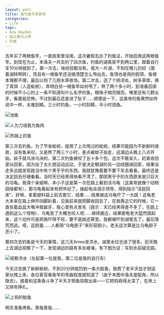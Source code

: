 ```yaml
---
layout: post
title: 鱼兮鱼兮奈若何
categories:
- Life
tags:
- Ada Hayden
- 民以食为上帝
- 钓鱼
---
```


去年买了两根鱼竿，一直放家里没用，这次暑假去办了钓鱼证，开始启用这两根鱼竿。到现在为止，本渔夫一共去钓了四次鱼，钓鱼的湖离家不到两公里，蹬着自行车10分钟就到了。第一次去，啥经验都没有，偌大一片湖，不知在哪儿钓好（围着湖转啊转），而且有一根鱼竿还没搞清楚怎么甩出去，鱼饵也是用的假饵，鱼根本理都不理，最后以钩了几把水草收场。第二次去，选了个阴凉处，树多草厚，换了真饵（人造蚯蚓），弄明白另一根鱼竿如何甩了，熬了两个多小时，到准备回家的时候不小心钓上一条不知道叫什么名字的鱼，眼珠子贼亮贼亮，嘴里还有几颗尖牙，看着挺恐怖。不过到最后还是进了肚子……顺便说一下，这美帝的鱼果然如传说中一样，太难刮鳞。三小时钓鱼，一小时刮鳞，半小时烧鱼。

![池鱼](http://i.imgur.com/8KuAe.jpg)

![人为刀俎我为鱼肉](http://i.imgur.com/td2IY.jpg)

![热锅上的鱼](http://i.imgur.com/0j3WN.jpg)

第三次去钓鱼，为了节省蚯蚓，就用了上次用过的蚯蚓，结果可能因为不新鲜的缘故，没有鱼来咬。又是熬了两三个小时，差点被蚊子抬走，这湖边从晚上八点开始，蚊子就乌泱乌泱的，第二次钓鱼被咬了五十多个包，这次不敢呆久，赶紧收拾家伙回家。因为站了太久想运动运动，于是决定朝湖的另一边绕圈骑回家，结果没走多远就发现路当中有个黑乎乎的东西，我就犹豫着要不要下车去看看，最终还是决定回去仔细看看。当时天已经黑得快看不清了，那团黑乎乎的东西原来是只巨大的乌龟。我滴个亲娘啊，本小子这是第一次在路上看到活乌龟（这美帝就像个动物园啥都有），那乌龟看起来有把年纪了。操起电话请示领导，得到指示“活捉回来”，好嘛，拿着塑料袋上前去套它，结果……结果被这乌龟吓了一大跳！这龟老大本来在路上伸开四脚趴着，见我前来就把脚收回去了，在我靠近它的时候，它一直张着血盆大嘴冲我龇牙，我心里有点发毛（提示：天已经黑得差不多了，在路上遇到这么个怪物），乌龟急了大概也咬人吧……继续接近，结果那龟老大猛然跳起来，这个动作可是把我吓得不轻，要不是路还算宽，我都被吓到湖里去了。最后落荒而逃。噫，这胆量……人都用“乌龟胆子”来形容胆小，老夫这次算是比乌龟胆子还小了。

第四次去钓鱼是今天的事情，这几天Ames发洪水，湖里水位也涨了很多，前天晚上去湖边视察了一下，发现湖边的路有多处被淹，有下图为证：车到水前疑无路。

![视察洪水（左起第一位是我，第二位是我的自行车）](http://i.imgur.com/Y9E8F.jpg)

今天过去换了新鲜蚯蚓，不到20分钟就钓到一条大鲶鱼，我费了老半天劲才把这家伙拽上来，各位客官看鱼竿的弯曲程度就知道了（由于本图中渔夫是配角，所以隐去）。接着和这条鱼斗争了半天才把鱼钩取出来——它把钩吞得太深了，在岸上又拼命挣扎。

![上钩的鲶鱼](http://i.imgur.com/WGbJS.jpg)

明天准备烤鱼。善哉善哉……

